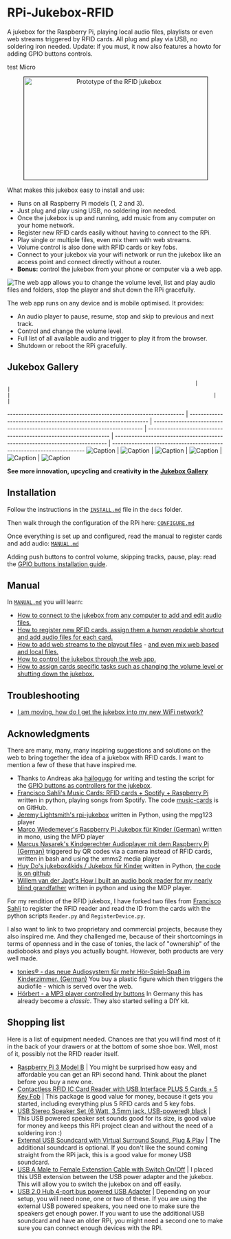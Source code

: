 # RPi-Jukebox-RFID

A jukebox for the Raspberry Pi, playing local audio files, playlists or even web streams triggered by RFID cards. All plug and play via USB, no soldering iron needed. Update: if you must, it now also features a howto for adding GPIO buttons controls.

test
Micro


<center>
  <a href="http://www.youtube.com/watch?feature=player_embedded&amp;v=dcL45iK-WnU
" target="_blank">
  <img src="docs/img/YouTube-prototype-screenshot.png" alt="Prototype of the RFID jukebox" width="427" height="239" border="1">
</a>
</center>

What makes this jukebox easy to install and use:

- Runs on all Raspberry Pi models (1, 2 and 3).
- Just plug and play using USB, no soldering iron needed.
- Once the jukebox is up and running, add music from any computer on your home network.
- Register new RFID cards easily without having to connect to the RPi.
- Play single or multiple files, even mix them with web streams.
- Volume control is also done with RFID cards or key fobs.
- Connect to your jukebox via your wifi network or run the jukebox like an access point and connect directly without a router.
- **Bonus:** control the jukebox from your phone or computer via a web app.

![The web app allows you to change the volume level, list and play audio files and folders, stop the player and shut down the RPi gracefully.](docs/img/web-app-iphone-screens.png "The web app allows you to change the volume level, list and play audio files and folders, stop the player and shut down the RPi gracefully.")

The web app runs on any device and is mobile optimised. It provides:

- An audio player to pause, resume, stop and skip to previous and next track.
- Control and change the volume level.
- Full list of all available audio and trigger to play it from the browser.
- Shutdown or reboot the RPi gracefully.

## Jukebox Gallery

```
                                                             |                                                                 |                                                                            |                                                                  |                                                                             |
```

---------------------------------------------------------------- | --------------------------------------------------------------- | -------------------------------------------------------------------------- | ---------------------------------------------------------------- | --------------------------------------------------------------------------- | -------------------------------------------------------------------- ![Caption](docs/img/gallery/Steph-20171215_h90-01.jpg "Caption") | ![Caption](docs/img/gallery/Elsa-20171210_h90-01.jpg "Caption") | ![Caption](docs/img/gallery/Geliras-20171228-Jukebox-01-h90.jpg "Caption") | ![Caption](docs/img/gallery/UlliH-20171210_h90-01.jpg "Caption") | ![Caption](docs/img/gallery/KingKahn-20180101-Jukebox-01-h90.jpg "Caption") | ![Caption](docs/img/gallery/hailogugo-20171222-h90-01.jpg "Caption")

**See more innovation, upcycling and creativity in the [Jukebox Gallery](docs/GALLERY.md)**

## Installation

Follow the instructions in the [`INSTALL.md`](docs/INSTALL.md) file in the `docs` folder.

Then walk through the configuration of the RPi here: [`CONFIGURE.md`](docs/CONFIGURE.md)

Once everything is set up and configured, read the manual to register cards and add audio: [`MANUAL.md`](docs/MANUAL.md)

Adding push buttons to control volume, skipping tracks, pause, play: read the [GPIO buttons installation guide](docs/GPIO-BUTTONS.md).

## Manual

In [`MANUAL.md`](docs/MANUAL.md) you will learn:

- [How to connect to the jukebox from any computer to add and edit audio files.](docs/MANUAL.md#connect)
- [How to register new RFID cards, assign them a _human readable_ shortcut and add audio files for each card.](docs/MANUAL.md#registercards)
- [How to add web streams to the playout files](docs/MANUAL.md#webstreams) - [and even mix web based and local files.](docs/MANUAL.md#mixwebstreams)
- [How to control the jukebox through the web app.](docs/MANUAL.md#webapp)
- [How to assign cards specific tasks such as changing the volume level or shutting down the jukebox.](docs/MANUAL.md#cardcontrol)

## Troubleshooting

- [I am moving, how do I get the jukebox into my new WiFi network?](docs/MANUAL.md#changewifisettings)

## Acknowledgments

There are many, many, many inspiring suggestions and solutions on the web to bring together the idea of a jukebox with RFID cards. I want to mention a few of these that have inspired me.

- Thanks to Andreas aka [hailogugo](https://github.com/hailogugo) for writing and testing the script for the [GPIO buttons as controllers for the jukebox](docs/GPIO-BUTTONS.md).
- [Francisco Sahli's Music Cards: RFID cards + Spotify + Raspberry Pi](https://fsahli.wordpress.com/2015/11/02/music-cards-rfid-cards-spotify-raspberry-pi/) written in python, playing songs from Spotify. The code [music-cards](https://github.com/fsahli/music-cards) is on GitHub.
- [Jeremy Lightsmith's rpi-jukebox](https://github.com/jeremylightsmith/rpi-jukebox) written in Python, using the mpg123 player
- [Marco Wiedemeyer's Raspberry Pi Jukebox für Kinder (German)](https://mwiedemeyer.de/blog/post/Raspberry-Pi-Jukebox-fur-Kinder) written in mono, using the MPD player
- [Marcus Nasarek's Kindgerechter Audioplayer mit dem Raspberry Pi (German)](http://www.raspberry-pi-geek.de/Magazin/2014/03/Kindgerechter-Audioplayer-mit-dem-Raspberry-Pi) triggered by QR codes via a camera instead of RFID cards, written in bash and using the xmms2 media player
- [Huy Do's jukebox4kids / Jukebox für Kinder](http://www.forum-raspberrypi.de/Thread-projekt-jukebox4kids-jukebox-fuer-kinder) written in Python, [the code is on github](https://github.com/hdo/jukebox4kids)
- [Willem van der Jagt's How I built an audio book reader for my nearly blind grandfather](http://willemvanderjagt.com/2014/08/16/audio-book-reader/) written in python and using the MDP player.

For my rendition of the RFID jukebox, I have forked two files from [Francisco Sahli](https://github.com/fsahli/music-cards) to register the RFID reader and read the ID from the cards with the python scripts `Reader.py` and `RegisterDevice.py`.

I also want to link to two proprietary and commercial projects, because they also inspired me. And they challenged me, because of their shortcomings in terms of openness and in the case of tonies, the lack of "ownership" of the audiobooks and plays you actually bought. However, both products are very well made.

- [tonies® - das neue Audiosystem für mehr Hör-Spiel-Spaß im Kinderzimmer. (German)](https://tonies.de/) You buy a plastic figure which then triggers the audiofile - which is served over the web.
- [Hörbert - a MP3 player controlled by buttons](https://hoerbert.com) In Germany this has already become a _classic_. They also started selling a DIY kit.

## Shopping list

Here is a list of equipment needed. Chances are that you will find most of it in the back of your drawers or at the bottom of some shoe box. Well, most of it, possibly not the RFID reader itself.

- [Raspberry Pi 3 Model B](http://amzn.to/2ku0PU7) | You might be surprised how easy and affordable you can get an RPi second hand. Think about the planet before you buy a new one.
- [Contactless RFID IC Card Reader with USB Interface PLUS 5 Cards + 5 Key Fob](http://amzn.to/2kXkMjr) | This package is good value for money, because it gets you started, including everything plus 5 RFID cards and 5 key fobs.
- [USB Stereo Speaker Set (6 Watt, 3,5mm jack, USB-powered) black](http://amzn.to/2kXrard) | This USB powered speaker set sounds good for its size, is good value for money and keeps this RPi project clean and without the need of a soldering iron :)
- [External USB Soundcard with Virtual Surround Sound, Plug & Play](http://amzn.to/2kXflBf) | The additional soundcard is optional. If you don't like the sound coming straight from the RPi jack, this is a good value for money USB soundcard.
- [USB A Male to Female Extenstion Cable with Switch On/Off](http://amzn.to/2hHrvkG) | I placed this USB extension between the USB power adapter and the jukebox. This will allow you to switch the jukebox on and off easily.
- [USB 2.0 Hub 4-port bus powered USB Adapter](http://amzn.to/2kXeErv) | Depending on your setup, you will need none, one or two of these. If you are using the external USB powered speakers, you need one to make sure the speakers get enough power. If you want to use the additional USB soundcard and have an older RPi, you might need a second one to make sure you can connect enough devices with the RPi.
